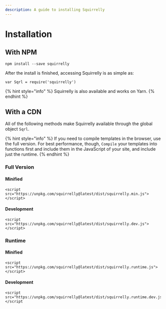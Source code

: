 ```yaml
---
description: A guide to installing Squirrelly
---
```


# Installation

## With NPM

```
npm install --save squirrelly
```

After the install is finished, accessing Squirrelly is as simple as:

```
var Sqrl = require('squirrelly')
```

{% hint style="info" %}
Squirrelly is also available and works on Yarn.
{% endhint %}

## With a CDN

All of the following methods make Squirrelly available through the global object `Sqrl`.

{% hint style="info" %}
If you need to compile templates in the browser, use the full version. For best performance, though, `Compile` your templates into functions first and include them in the JavaScript of your site, and include just the runtime.
{% endhint %}

### Full Version

#### Minified

```text
<script src="https://unpkg.com/squirrelly@latest/dist/squirrelly.min.js"></script>
```

#### Development

```text
<script src="https://unpkg.com/squirrelly@latest/dist/squirrelly.dev.js"></script>
```

### Runtime

#### Minified

```text
<script src="https://unpkg.com/squirrelly@latest/dist/squirrelly.runtime.js"></script>
```

#### Development

```text
<script src="https://unpkg.com/squirrelly@latest/dist/squirrelly.runtime.dev.js"></script
```

